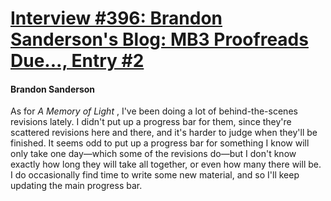 # [Interview #396: Brandon Sanderson's Blog: MB3 Proofreads Due..., Entry #2](https://www.theoryland.com/intvmain.php?i=396#2)

#### Brandon Sanderson

As for
*A Memory of Light*
, I've been doing a lot of behind-the-scenes revisions lately. I didn't put up a progress bar for them, since they're scattered revisions here and there, and it's harder to judge when they'll be finished. It seems odd to put up a progress bar for something I know will only take one day—which some of the revisions do—but I don't know exactly how long they will take all together, or even how many there will be. I do occasionally find time to write some new material, and so I'll keep updating the main progress bar.

